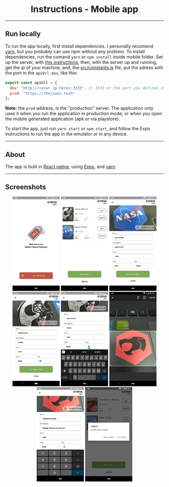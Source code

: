 <div align="center">
  <h1>Instructions - Mobile app</h1>
</div>

---

## Run locally

To run the app locally, first install dependencies. I personally recomend [yarn](https://yarnpkg.com), but you probably can use npm without any problem.
To install dependencies, run the comand `yarn` or `npm install` inside mobile folder.
Set up the server, with [this instructions](https://github.com/thejoaov/totvs-challenge/blob/master/docs/server.md), then, with the server up and running, get the _ip_ of your machine, and, the [src/constants.js](https://github.com/thejoaov/totvs-challenge/blob/master/mobile/src/constants.js) file, put the adress with the port in the `apiUrl.dev`, like this:

```javascript
export const apiUrl = {
  dev: "http://<your ip here>:3333", // 3333 or the port you defined in the server
  prod: "https://thejoaov.tech"
};
```

**Note:** the `prod` address, is the "production" server. The application only uses it when you run the application in production mode, or when you open the mobile generated application (apk or via playstore).

To start the app, just run `yarn start` or `npm start`, and follow the Expo instructions to run the app in the emulator or in any device.

---

## About

The app is built in [React native](https://facebook.github.io/react-native/), using [Expo](https://expo.io/), and [yarn](https://yarnpkg.com).

---

## Screenshots

<div align="center">
  <img src="https://raw.githubusercontent.com/thejoaov/totvs-challenge/master/docs/assets/mobile1.png" height="300"/>
  <img src="https://raw.githubusercontent.com/thejoaov/totvs-challenge/master/docs/assets/mobile6.png" height="300"/>
  <img src="https://raw.githubusercontent.com/thejoaov/totvs-challenge/master/docs/assets/mobile3.png" height="300"/>
  <img src="https://raw.githubusercontent.com/thejoaov/totvs-challenge/master/docs/assets/mobile4.png" height="300"/>
  <img src="https://raw.githubusercontent.com/thejoaov/totvs-challenge/master/docs/assets/mobile5.png" height="300"/>
  <img src="https://raw.githubusercontent.com/thejoaov/totvs-challenge/master/docs/assets/mobile7.png" height="300"/>
  <img src="https://raw.githubusercontent.com/thejoaov/totvs-challenge/master/docs/assets/mobile8.png" height="300"/>
  <img src="https://raw.githubusercontent.com/thejoaov/totvs-challenge/master/docs/assets/mobile9.png" height="300"/>
</div>
